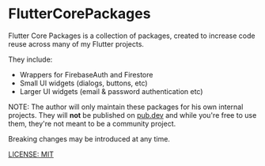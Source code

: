 # FlutterCorePackages

Flutter Core Packages is a collection of packages, created to increase code reuse across many of my Flutter projects.

They include:

- Wrappers for FirebaseAuth and Firestore
- Small UI widgets (dialogs, buttons, etc)
- Larger UI widgets (email & password authentication etc)

NOTE: The author will only maintain these packages for his own internal projects. They will **not** be published on [pub.dev](https://pub.dev) and while you're free to use them, they're not meant to be a community project.

Breaking changes may be introduced at any time.

[LICENSE: MIT](LICENSE.md)
